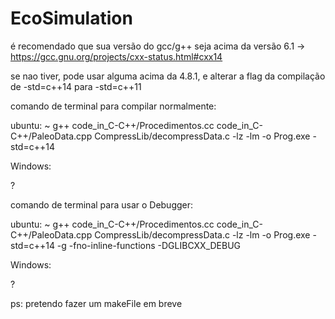 # EcoSimulation

é recomendado que sua versão do gcc/g++ seja acima da versão 6.1
-> https://gcc.gnu.org/projects/cxx-status.html#cxx14

se nao tiver, pode usar alguma acima da 4.8.1, e alterar a flag da compilação de
 -std=c++14 para -std=c++11



comando de terminal para compilar normalmente:

ubuntu:
~ g++ code_in_C-C++/Procedimentos.cc code_in_C-C++/PaleoData.cpp CompressLib/decompressData.c -lz -lm -o Prog.exe -std=c++14

Windows:

?

comando de terminal para usar o Debugger:

ubuntu:
~ g++ code_in_C-C++/Procedimentos.cc code_in_C-C++/PaleoData.cpp CompressLib/decompressData.c -lz -lm -o Prog.exe -std=c++14 -g -fno-inline-functions -DGLIBCXX_DEBUG

Windows:

?


ps: pretendo fazer um makeFile em breve
